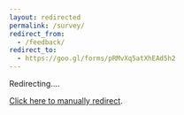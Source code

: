 ```yaml
---
layout: redirected
permalink: /survey/
redirect_from:
  - /feedback/
redirect_to:
  - https://goo.gl/forms/pRMvXq5atXhEAd5h2
---
```


Redirecting....

[Click here to manually redirect](https://goo.gl/forms/pRMvXq5atXhEAd5h2).
